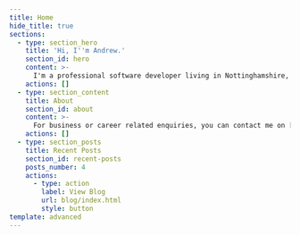```yaml
---
title: Home
hide_title: true
sections:
  - type: section_hero
    title: 'Hi, I''m Andrew.'
    section_id: hero
    content: >-
      I'm a professional software developer living in Nottinghamshire, UK.
    actions: []
  - type: section_content
    title: About
    section_id: about
    content: >-
      For business or career related enquiries, you can contact me on [LinkedIn](https://www.linkedin.com/in/andrew-ellwood-15abba57/). To learn more about me, check out my [About](/about/) page.
    actions: []
  - type: section_posts
    title: Recent Posts
    section_id: recent-posts
    posts_number: 4
    actions:
      - type: action
        label: View Blog
        url: blog/index.html
        style: button
template: advanced
---
```

